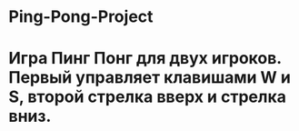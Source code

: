 # Ping-Pong-Project
# Игра Пинг Понг для двух игроков. Первый управляет клавишами W и S, второй стрелка вверх и стрелка вниз.
